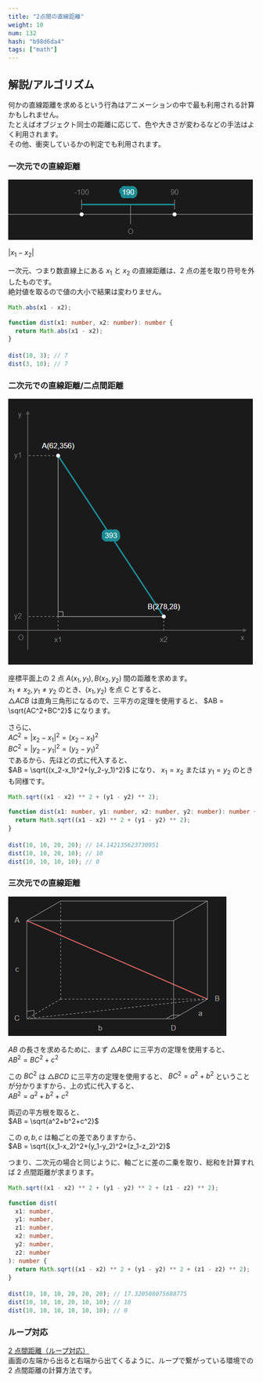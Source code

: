 ```yaml
---
title: "2点間の直線距離"
weight: 10
num: 132
hash: "b98d6da4"
tags: ["math"]
---
```


## 解説/アルゴリズム

何かの直線距離を求めるという行為はアニメーションの中で最も利用される計算かもしれません。  
たとえばオブジェクト同士の距離に応じて、色や大きさが変わるなどの手法はよく利用されます。  
その他、衝突しているかの判定でも利用されます。

### 一次元での直線距離

![](./static/images/b98d6da4/0.png)

$|x_1-x_2|$

一次元、つまり数直線上にある $x_1$ と $x_2$ の直線距離は、2 点の差を取り符号を外したものです。  
絶対値を取るので値の大小で結果は変わりません。

```typescript
Math.abs(x1 - x2);
```

```typescript
function dist(x1: number, x2: number): number {
  return Math.abs(x1 - x2);
}

dist(10, 3); // 7
dist(3, 10); // 7
```

### 二次元での直線距離/二点間距離

![](./static/images/b98d6da4/1.png)

座標平面上の 2 点 $A(x_1, y_1), B(x_2, y_2)$ 間の距離を求めます。  
$x_1 \neq x_2, y_1 \neq y_2$ のとき、$(x_1, y_2)$ を点 C とすると、  
$\triangle ACB$ は直角三角形になるので、三平方の定理を使用すると、
$AB = \sqrt{AC^2+BC^2}$ になります。

さらに、  
$AC^2=|x_2-x_1|^2=(x_2-x_1)^2$  
$BC^2=|y_2-y_1|^2=(y_2-y_1)^2$  
であるから、先ほどの式に代入すると、  
$AB = \sqrt{(x_2-x_1)^2+(y_2-y_1)^2}$ になり、 $x_1 = x_2$ または $y_1 = y_2$ のときも同様です。

```typescript
Math.sqrt((x1 - x2) ** 2 + (y1 - y2) ** 2);
```

```typescript
function dist(x1: number, y1: number, x2: number, y2: number): number {
  return Math.sqrt((x1 - x2) ** 2 + (y1 - y2) ** 2);
}

dist(10, 10, 20, 20); // 14.142135623730951
dist(10, 10, 20, 10); // 10
dist(10, 10, 10, 10); // 0
```

### 三次元での直線距離

![](./static/images/b98d6da4/2.png)

$AB$ の長さを求めるために、まず $\triangle ABC$ に三平方の定理を使用すると、  
$AB^2 = BC^2 + c^2$

この $BC^2$ は $\triangle BCD$ に三平方の定理を使用すると、 $BC^2 = a^2 + b^2$ ということが分かりますから、上の式に代入すると、  
$AB^2 = a^2 + b^2 + c^2$

両辺の平方根を取ると、  
$AB = \sqrt{a^2+b^2+c^2}$

この $a,b,c$ は軸ごとの差でありますから、  
$AB = \sqrt{(x_1-x_2)^2+(y_1-y_2)^2+(z_1-z_2)^2}$

つまり、二次元の場合と同じように、軸ごとに差の二乗を取り、総和を計算すれば 2 点間距離が求まります。

```typescript
Math.sqrt((x1 - x2) ** 2 + (y1 - y2) ** 2 + (z1 - z2) ** 2);
```

```typescript
function dist(
  x1: number,
  y1: number,
  z1: number,
  x2: number,
  y2: number,
  z2: number
): number {
  return Math.sqrt((x1 - x2) ** 2 + (y1 - y2) ** 2 + (z1 - z2) ** 2);
}

dist(10, 10, 10, 20, 20, 20); // 17.320508075688775
dist(10, 10, 10, 20, 10, 10); // 10
dist(10, 10, 10, 10, 10, 10); // 0
```

### ループ対応

[2 点間距離（ループ対応）](/d6bf8d61/)  
画面の左端から出ると右端から出てくるように、ループで繋がっている環境での 2 点間距離の計算方法です。

